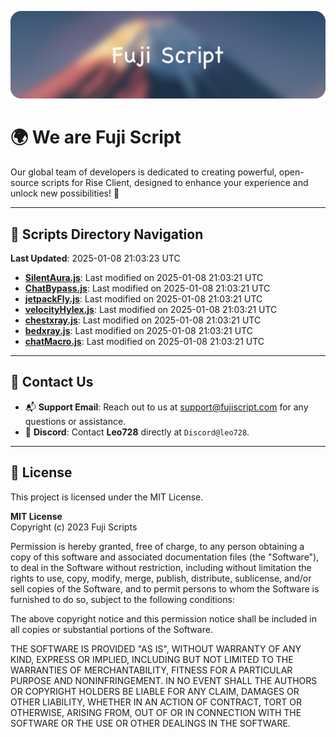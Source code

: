 ![Banner](.github/b.webp)

# 🌍 **We are Fuji Script**

Our global team of developers is dedicated to creating powerful, open-source scripts for Rise Client, designed to enhance your experience and unlock new possibilities! 🌟

---
<!-- SCRIPTS_NAVIGATION_START -->
## 📂 **Scripts Directory Navigation**

**Last Updated**: 2025-01-08 21:03:23 UTC

- **[SilentAura.js](scripts/SilentAura.js)**: Last modified on 2025-01-08 21:03:21 UTC
- **[ChatBypass.js](scripts/ChatBypass.js)**: Last modified on 2025-01-08 21:03:21 UTC
- **[jetpackFly.js](scripts/jetpackFly.js)**: Last modified on 2025-01-08 21:03:21 UTC
- **[velocityHylex.js](scripts/velocityHylex.js)**: Last modified on 2025-01-08 21:03:21 UTC
- **[chestxray.js](scripts/chestxray.js)**: Last modified on 2025-01-08 21:03:21 UTC
- **[bedxray.js](scripts/bedxray.js)**: Last modified on 2025-01-08 21:03:21 UTC
- **[chatMacro.js](scripts/chatMacro.js)**: Last modified on 2025-01-08 21:03:21 UTC

<!-- SCRIPTS_NAVIGATION_END -->

---

## 💬 **Contact Us**  
- 📬 **Support Email**: Reach out to us at [support@fujiscript.com](mailto:support@fujiscript.com) for any questions or assistance.  
- 💬 **Discord**: Contact **Leo728** directly at `Discord@leo728`.

---

## 📜 **License**

This project is licensed under the MIT License.  

**MIT License**  
Copyright (c) 2023 Fuji Scripts  

Permission is hereby granted, free of charge, to any person obtaining a copy of this software and associated documentation files (the "Software"), to deal in the Software without restriction, including without limitation the rights to use, copy, modify, merge, publish, distribute, sublicense, and/or sell copies of the Software, and to permit persons to whom the Software is furnished to do so, subject to the following conditions:  

The above copyright notice and this permission notice shall be included in all copies or substantial portions of the Software.  

THE SOFTWARE IS PROVIDED "AS IS", WITHOUT WARRANTY OF ANY KIND, EXPRESS OR IMPLIED, INCLUDING BUT NOT LIMITED TO THE WARRANTIES OF MERCHANTABILITY, FITNESS FOR A PARTICULAR PURPOSE AND NONINFRINGEMENT. IN NO EVENT SHALL THE AUTHORS OR COPYRIGHT HOLDERS BE LIABLE FOR ANY CLAIM, DAMAGES OR OTHER LIABILITY, WHETHER IN AN ACTION OF CONTRACT, TORT OR OTHERWISE, ARISING FROM, OUT OF OR IN CONNECTION WITH THE SOFTWARE OR THE USE OR OTHER DEALINGS IN THE SOFTWARE.  
